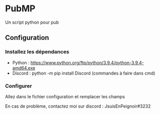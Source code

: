# PubMP
Un script python pour pub

## Configuration
### Installez les dépendances

- Python : https://www.python.org/ftp/python/3.9.4/python-3.9.4-amd64.exe
- Discord : python -m pip install Discord (commandes à faire dans cmd)

### Configurer

Allez dans le fichier configuration et remplacer les champs

En cas de problème, contactez moi sur discord : JsuisEnPeignoir#3232
